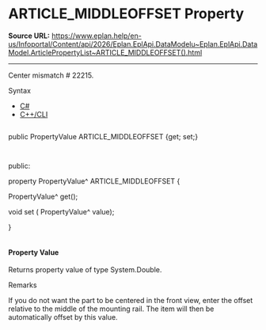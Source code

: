 # ARTICLE_MIDDLEOFFSET Property

**Source URL:** https://www.eplan.help/en-us/Infoportal/Content/api/2026/Eplan.EplApi.DataModelu~Eplan.EplApi.DataModel.ArticlePropertyList~ARTICLE_MIDDLEOFFSET().html

---

Center mismatch # 22215.

Syntax

- [C#](#i-syntax-CS)
- [C++/CLI](#i-syntax-CPP2005)

```
```
public PropertyValue ARTICLE_MIDDLEOFFSET {get; set;}
```
```

```
```
public:

property PropertyValue^ ARTICLE_MIDDLEOFFSET {

   PropertyValue^ get();

   void set (    PropertyValue^ value);

}
```
```

#### Property Value

Returns property value of type System.Double.

Remarks

If you do not want the part to be centered in the front view, enter the offset relative to the middle of the mounting rail. The item will then be automatically offset by this value.
